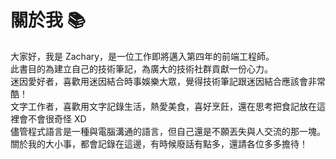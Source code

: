 # 關於我 📚

大家好，我是 Zachary，是一位工作即將邁入第四年的前端工程師。<br>
此書目的為建立自己的技術筆記，為廣大的技術社群貢獻一份心力。<br>
迷因愛好者，喜歡用迷因結合時事娛樂大眾，覺得技術筆記跟迷因結合應該會非常酷！<br>
文字工作者，喜歡用文字記錄生活，熱愛美食，喜好烹飪，還在思考把食記放在這裡會不會很奇怪 XD<br>
儘管程式語言是一種與電腦溝通的語言，但自己還是不願丟失與人交流的那一塊。<br>
關於我的大小事，都會記錄在這邊，有時候廢話有點多，還請各位多多擔待！

